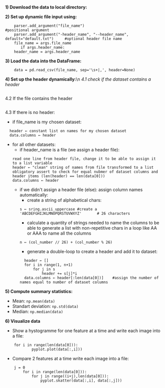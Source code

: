 **1) Download the data to local directory:**

**2) Set up dynamic file input using:**
```
	parser.add_argument("file_name")    						#positional argument
	parser.add_argument("-header_name", "--header_name", default="default.txt") 	#optional header file name
	file_name = args.file_name
	   if args.header_name:
	header_name = args.header_name
```
**3) Load the data into the DataFrame:**
```
	data = pd.read_csv(file_name, sep='\s+|,', header=None)
```
**4) Set up the header dynamically:**\n
_4.1 check if the dataset contains a header_
```

```
4.2 If the file contains the header
```

```
4.3 If there is no header:
  * if file_name is my chosen dataset:
  ```
	header ← constant list on names for my chosen dataset
	data.columns ← header 						
  ```
  * for all other datasets:
    - if header_name is a file (we assign a header file):
    ```
  	read one line from header file, change it to be able to assign it to a list variable
  	header ← "clean" string of names from file transformed to a list
  	obligatory assert to check for equal nubmer of dataset columns and header items (len(header) == len(data[0]))
  	data.columns ← header 						
    ```
    - if we didn't assign a header file (else): assign column names automatically:
      * create a string of alphabetical chars:
      ```
      s ← sring.ascii_uppercase #create a 'ABCDEFGHIJKLMNOPQRSTUVWXYZ'		 # 26 characters   
      ```
      * calculate a quantity of strings needed to name the columns to be able to generate a list with non-repetitive chars in a loop like AA or AAA to name all the columns
      ```
      n ← (col_number // 26) + (col_number % 26)
      ```
      * generate a double-loop to create a header and add it to dataset:
      ```
    	header ← []
        for i in range(1, n+1)
            for j in s
                header += s[j]*i
        data.columns ← header[:len(data[0])] 	#assign the number of names equal to number of dataset columns
      ```
	
**5) Compute summary statistics:**
* Mean: `np.mean(data)`
* Standart deviation: `np.std(data)`
* Median: `np.median(data)`
	
**6) Visualize data**
* Show a hystogramme for one feature at a time and write each image into a file:
```
	for i in range(len(data[0])):
            pyplot.plot(data[:,i]))
```
* Compare 2 features at a time write each image into a file:
```
	j = 0
        for i in range(len(data[0])):
            for j in range((i+j),len(data[0])):
                pyplot.skatter(data[:,i], data[:,j]))
```
				
